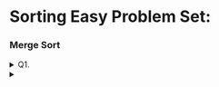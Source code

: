 # Sorting Easy Problem Set:


### Merge Sort

<details>

<summary>Q1.  </summary>

__problem statement:__

```text

```
__code:__
```java

```
</details>















<details>

<summary> </summary>

__problem statement:__

```text

```
__code:__
```java

```
</details>